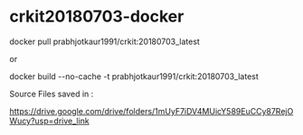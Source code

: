 # crkit20180703-docker
docker pull prabhjotkaur1991/crkit:20180703_latest


or 

docker build --no-cache -t prabhjotkaur1991/crkit:20180703_latest



Source Files saved in :

https://drive.google.com/drive/folders/1mUyF7iDV4MUicY589EuCCy87RejOWucy?usp=drive_link
